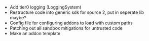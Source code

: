 - Add tier0 logging (LoggingSystem)
- Restructure code into generic sdk for source 2, put in seperate lib maybe?
- Config file for configuring addons to load with custom paths
- Patching out all sandbox mitigations for untrusted code
- Make an addon template